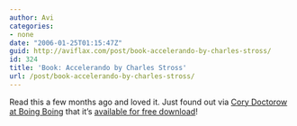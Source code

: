 ```yaml
---
author: Avi
categories:
- none
date: "2006-01-25T01:15:47Z"
guid: http://aviflax.com/post/book-accelerando-by-charles-stross/
id: 324
title: 'Book: Accelerando by Charles Stross'
url: /post/book-accelerando-by-charles-stross/
---
```

Read this a few months ago and loved it. Just found out via [Cory Doctorow at Boing Boing](http://www.boingboing.net/2006/01/23/corys_i_robot_a_fina.html) that it&#8217;s [available for free download](http://www.accelerando.org/book/)!